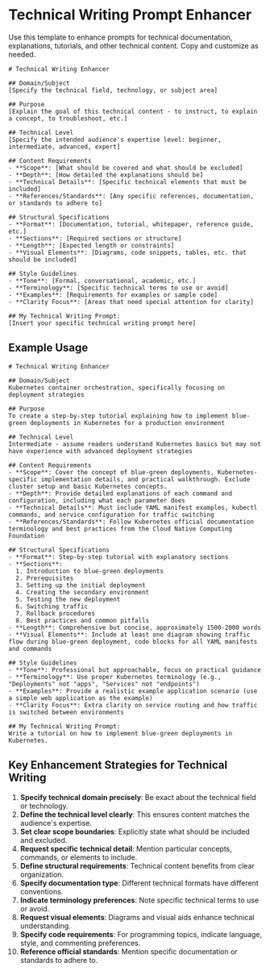 # Technical Writing Prompt Enhancer

Use this template to enhance prompts for technical documentation, explanations, tutorials, and other technical content. Copy and customize as needed.

```
# Technical Writing Enhancer

## Domain/Subject
[Specify the technical field, technology, or subject area]

## Purpose
[Explain the goal of this technical content - to instruct, to explain a concept, to troubleshoot, etc.]

## Technical Level
[Specify the intended audience's expertise level: beginner, intermediate, advanced, expert]

## Content Requirements
- **Scope**: [What should be covered and what should be excluded]
- **Depth**: [How detailed the explanations should be]
- **Technical Details**: [Specific technical elements that must be included]
- **References/Standards**: [Any specific references, documentation, or standards to adhere to]

## Structural Specifications
- **Format**: [Documentation, tutorial, whitepaper, reference guide, etc.]
- **Sections**: [Required sections or structure]
- **Length**: [Expected length or constraints]
- **Visual Elements**: [Diagrams, code snippets, tables, etc. that should be included]

## Style Guidelines
- **Tone**: [Formal, conversational, academic, etc.]
- **Terminology**: [Specific technical terms to use or avoid]
- **Examples**: [Requirements for examples or sample code]
- **Clarity Focus**: [Areas that need special attention for clarity]

## My Technical Writing Prompt:
[Insert your specific technical writing prompt here]
```

## Example Usage

```
# Technical Writing Enhancer

## Domain/Subject
Kubernetes container orchestration, specifically focusing on deployment strategies

## Purpose
To create a step-by-step tutorial explaining how to implement blue-green deployments in Kubernetes for a production environment

## Technical Level
Intermediate - assume readers understand Kubernetes basics but may not have experience with advanced deployment strategies

## Content Requirements
- **Scope**: Cover the concept of blue-green deployments, Kubernetes-specific implementation details, and practical walkthrough. Exclude cluster setup and basic Kubernetes concepts.
- **Depth**: Provide detailed explanations of each command and configuration, including what each parameter does
- **Technical Details**: Must include YAML manifest examples, kubectl commands, and service configuration for traffic switching
- **References/Standards**: Follow Kubernetes official documentation terminology and best practices from the Cloud Native Computing Foundation

## Structural Specifications
- **Format**: Step-by-step tutorial with explanatory sections
- **Sections**: 
  1. Introduction to blue-green deployments
  2. Prerequisites
  3. Setting up the initial deployment
  4. Creating the secondary environment
  5. Testing the new deployment
  6. Switching traffic
  7. Rollback procedures
  8. Best practices and common pitfalls
- **Length**: Comprehensive but concise, approximately 1500-2000 words
- **Visual Elements**: Include at least one diagram showing traffic flow during blue-green deployment, code blocks for all YAML manifests and commands

## Style Guidelines
- **Tone**: Professional but approachable, focus on practical guidance
- **Terminology**: Use proper Kubernetes terminology (e.g., "Deployments" not "apps", "Services" not "endpoints")
- **Examples**: Provide a realistic example application scenario (use a simple web application as the example)
- **Clarity Focus**: Extra clarity on service routing and how traffic is switched between environments

## My Technical Writing Prompt:
Write a tutorial on how to implement blue-green deployments in Kubernetes.
```

## Key Enhancement Strategies for Technical Writing

1. **Specify technical domain precisely**: Be exact about the technical field or technology.
2. **Define the technical level clearly**: This ensures content matches the audience's expertise.
3. **Set clear scope boundaries**: Explicitly state what should be included and excluded.
4. **Request specific technical detail**: Mention particular concepts, commands, or elements to include.
5. **Define structural requirements**: Technical content benefits from clear organization.
6. **Specify documentation type**: Different technical formats have different conventions.
7. **Indicate terminology preferences**: Note specific technical terms to use or avoid.
8. **Request visual elements**: Diagrams and visual aids enhance technical understanding.
9. **Specify code requirements**: For programming topics, indicate language, style, and commenting preferences.
10. **Reference official standards**: Mention specific documentation or standards to adhere to.
